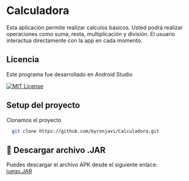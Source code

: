 # Calculadora

Esta aplicación permite realizar calculos básicos.
Usted podrá realizar operaciones como suma, resta, multiplicación y división.
El usuario interactua directamente con la app en cada momento.




## Licencia

Este programa fue desarrollado en Android Studio

[![MIT License](https://img.shields.io/badge/License-MIT-green.svg)](https://choosealicense.com/licenses/mit/)




## Setup del proyecto

Clonamos el proyecto

```bash
  git clone https://github.com/byronjavi/Calculadora.git
```


## 📲 Descargar archivo .JAR

Puedes descargar el archivo APK desde el siguiente enlace:  
[juego.JAR](https://drive.google.com/file/d/1_c9afVCDNKiCJrNoNE-Nl5sDPKkRid4d/view?usp=sharing)
```

